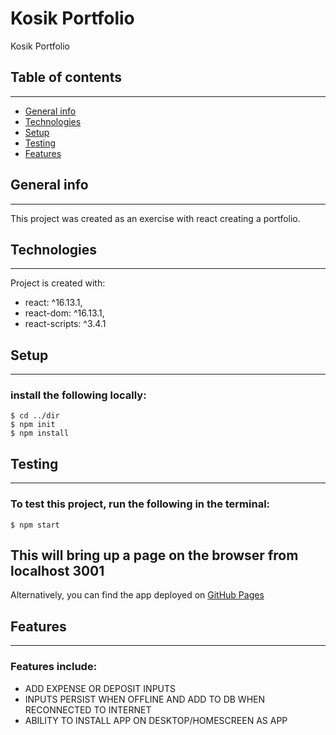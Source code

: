 # Kosik Portfolio
Kosik Portfolio

## Table of contents
--------------------
* [General info](#general-info)
* [Technologies](#technologies)
* [Setup](#setup)
* [Testing](#testing)
* [Features](#features)

## General info
--------------------
This project was created as an exercise with react creating a portfolio.
	
## Technologies
--------------------
Project is created with:
* react: ^16.13.1,
* react-dom: ^16.13.1,
* react-scripts: ^3.4.1
	
## Setup
--------------------
### install the following locally:
```
$ cd ../dir
$ npm init
$ npm install
```

## Testing
--------------------
### To test this project, run the following in the terminal:
```
$ npm start
```
This will bring up a page on the browser from localhost 3001
--------------------
Alternatively, you can find the app deployed on [GitHub Pages](https://guarded-gorge-18618.herokuapp.com/)

## Features
--------------------
### Features include:
* ADD EXPENSE OR DEPOSIT INPUTS
* INPUTS PERSIST WHEN OFFLINE AND ADD TO DB WHEN RECONNECTED TO INTERNET
* ABILITY TO INSTALL APP ON DESKTOP/HOMESCREEN AS APP